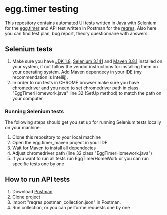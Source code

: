 # egg.timer testing

This repository contains automated UI tests written in Java with Selenium for the [egg.timer](https://e.ggtimer.com/) and API test written in Postman for the [reqres](https://reqres.in/). Also here you can find test plan, bug report, theory questionnaire with answers.

## Selenium tests
1. Make sure you have [JDK 1.8](https://www.oracle.com/java/technologies/javase/javase8-archive-downloads.html), [Selenium 3.141](https://www.selenium.dev/downloads/) and [Maven 3.8.1](https://maven.apache.org/) installed on your system, if not follow the vendor instructions for installing them on your operating system. Add Maven dependecy in your IDE (my recommendation is Intellij).
2. In order to run tests in CHROME browser make sure you have [chromedriver](https://chromedriver.chromium.org/) and you need to set chromedriver path in class "EggTimerHomework.java" line 32 (SetUp method) to match the path on your computer.   

### Running Selenium tests
The following steps should get you set up for running Selenium tests locally on your machine:

1. Clone this repository to your local machine
2. Open the egg.timer_maven project in your IDE
3. Wait for Maven to install all dependecies
4. Adjust chromedriver path (line 32 class "EggTimerHomework.java")
5. If you want to run all tests run EggTimerHomeWork or you can run specific tests one by one 
  


## How to run API tests

1. Download [Postman](https://www.postman.com/downloads/)
2. Clone project
3. Import "reqres.postman_collection.json" in Postman.
4. Run collection, or you can performe requests one by one

